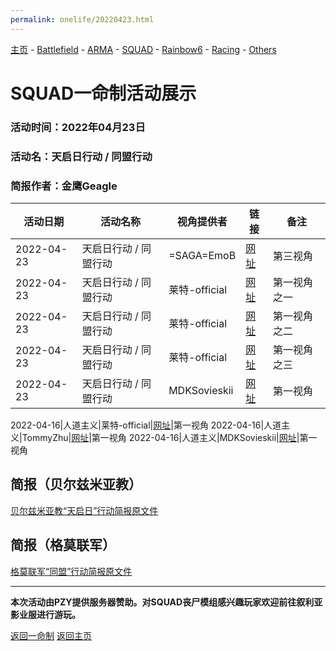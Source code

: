 ```yaml
---
permalink: onelife/20220423.html
---
```

[主页](https://saga2003.github.io/)   -  [Battlefield](https://saga2003.github.io/battlefield.html)   -   [ARMA](https://saga2003.github.io/arma.html)   -   [SQUAD](https://saga2003.github.io/squad.html)   -   [Rainbow6](https://saga2003.github.io/rainbow6.html)   -   [Racing](https://saga2003.github.io/racing.html)   -   [Others](https://saga2003.github.io/others.html)

# SQUAD一命制活动展示

### 活动时间：2022年04月23日

### 活动名：天启日行动 / 同盟行动

### 简报作者：金鹰Geagle

活动日期|活动名称|视角提供者|链接|备注
---|---|---|---|---
2022-04-23|天启日行动 / 同盟行动|=SAGA=EmoB|[网址](https://www.bilibili.com/video/BV1V3411M7mZ/)|第三视角
2022-04-23|天启日行动 / 同盟行动|莱特-official|[网址](https://www.bilibili.com/video/BV1HL4y1V7Yf/)|第一视角之一
2022-04-23|天启日行动 / 同盟行动|莱特-official|[网址](https://www.bilibili.com/video/BV1xY4y1a7Sy/)|第一视角之二
2022-04-23|天启日行动 / 同盟行动|莱特-official|[网址](https://www.bilibili.com/video/BV1BT4y1a7xV/)|第一视角之三
2022-04-23|天启日行动 / 同盟行动|MDKSovieskii|[网址](https://www.bilibili.com/video/BV1pS4y1c7hi)|第一视角




2022-04-16|人道主义|莱特-official|[网址](https://www.bilibili.com/video/BV1EL4y1L7oR/)|第一视角
2022-04-16|人道主义|TommyZhu|[网址](https://www.bilibili.com/video/BV18a411v7BP/)|第一视角
2022-04-16|人道主义|MDKSovieskii|[网址](https://www.bilibili.com/video/BV1wA4y1X7m5/)|第一视角

## 简报（贝尔兹米亚教）
[贝尔兹米亚教“天启日”行动简报原文件](../../file/squad/onelife/20220423/beierzimiyajiao.pdf)


## 简报（格莫联军）
[格莫联军“同盟”行动简报原文件](../../file/squad/onelife/20220423/gemolianjun.pdf)




---
**本次活动由PZY提供服务器赞助。对SQUAD丧尸模组感兴趣玩家欢迎前往叙利亚影业服进行游玩。**

[返回一命制](https://saga2003.github.io/squad.html)
[返回主页](https://saga2003.github.io/)